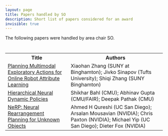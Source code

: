 ```yaml
---
layout: page
title: Papers handled by SO
description: Short list of papers considered for an award
invisible: true
---
```


The following papers were handled by area chair SO.

<table class="table" style="margin-top: 40px;">
<tr><th width="40%">Title</th><th width="60%">Authors</th></tr>

<tr><td><a href="../../papers/005/">Planning Multimodal Exploratory Actions for Online Robot Attribute Learning</a></td><td>Xiaohan Zhang (SUNY at Binghamton); Jivko Sinapov (Tufts University); Shiqi Zhang (SUNY Binghamton)</td></tr>
<tr><td><a href="../../papers/023/">Hierarchical Neural Dynamic Policies</a></td><td>Shikhar Bahl (CMU); Abhinav Gupta (CMU/FAIR); Deepak Pathak (CMU)</td></tr>
<tr><td><a href="../../papers/072/">NeRP: Neural Rearrangement Planning for Unknown Objects</a></td><td>Ahmed H Qureshi (UC San Diego); Arsalan Mousavian (NVIDIA); Chris Paxton (NVIDIA); Michael Yip (UC San Diego); Dieter Fox (NVIDIA)</td></tr>

</table>

